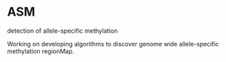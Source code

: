 ASM
===

detection of allele-specific methylation

Working on developing algorithms to discover genome wide allele-specific methylation regionMap.
